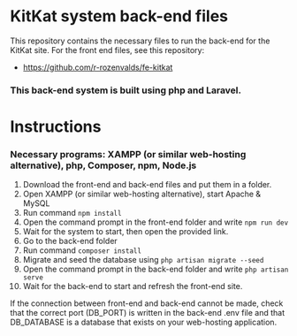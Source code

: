 # KitKat system back-end files

This repository contains the necessary files to run the back-end for the KitKat site.
For the front end files, see this repository:
- https://github.com/r-rozenvalds/fe-kitkat

### This back-end system is built using php and Laravel.

# Instructions 

### Necessary programs: XAMPP (or similar web-hosting alternative), php, Composer, npm, Node.js

1. Download the front-end and back-end files and put them in a folder.
2. Open XAMPP (or similar web-hosting alternative), start Apache & MySQL
3. Run command ```npm install```
4. Open the command prompt in the front-end folder and write ```npm run dev```
5. Wait for the system to start, then open the provided link.
6. Go to the back-end folder
7. Run command ```composer install```
8. Migrate and seed the database using ```php artisan migrate --seed```
9. Open the command prompt in the back-end folder and write ```php artisan serve```
10. Wait for the back-end to start and refresh the front-end site.

If the connection between front-end and back-end cannot be made, check that the correct port (DB_PORT) is written in the back-end .env file and that DB_DATABASE is a database that exists on your web-hosting application.
